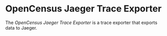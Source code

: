 # OpenCensus Jaeger Trace Exporter

The *OpenCensus Jaeger Trace Exporter* is a trace exporter that exports
data to Jaeger.
